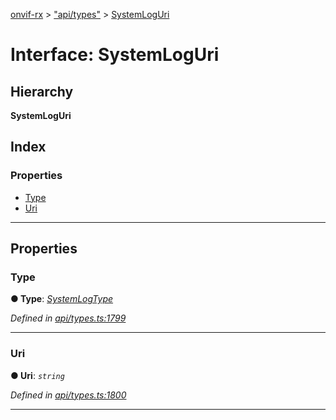 [onvif-rx](../README.md) > ["api/types"](../modules/_api_types_.md) > [SystemLogUri](../interfaces/_api_types_.systemloguri.md)

# Interface: SystemLogUri

## Hierarchy

**SystemLogUri**

## Index

### Properties

* [Type](_api_types_.systemloguri.md#type)
* [Uri](_api_types_.systemloguri.md#uri)

---

## Properties

<a id="type"></a>

###  Type

**● Type**: *[SystemLogType](../enums/_api_types_.systemlogtype.md)*

*Defined in [api/types.ts:1799](https://github.com/patrickmichalina/onvif-rx/blob/1596479/src/api/types.ts#L1799)*

___
<a id="uri"></a>

###  Uri

**● Uri**: *`string`*

*Defined in [api/types.ts:1800](https://github.com/patrickmichalina/onvif-rx/blob/1596479/src/api/types.ts#L1800)*

___

